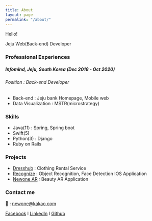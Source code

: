 ```yaml
---
title: About
layout: page
permalink: "/about/"
---
```


Hello!

Jeju Web(Back-end) Developer



### Professional Experiences

##### Infomind, Jeju, South Korea (Dec 2018 - Oct 2020)

###### Position : Back-end Developer

- Back-end : Jeju bank Homepage, Mobile web
- Data Visualization : MSTR(microstrategy)

### Skills

- Java(11) : Spring, Spring boot
- Swift(5)
- Python(3) : Django
- Ruby on Rails

### Projects

- [Dresshub](https://github.com/Newone-jeju/DressHub) : Clothing Rental Service
- [Recognize](https://github.com/JNU-Include/Swift-Study) : Object Recognition, Face Detection IOS Application
- [Newone AR](https://github.com/raphaelming/NewOne_AR) : Beauty AR Application



### Contact me

💌 :  [newone@kakao.com](mailto:email@domain.com)

[Facebook](https://www.facebook.com/minhyeok.lee.311) I [LinkedIn](http://www.linkedin.com/in/minhyeok-lee-722989164) I [Github](https://github.com/raphaelming)


